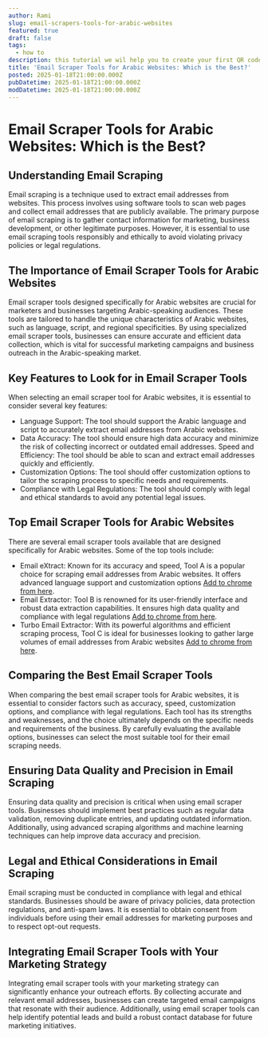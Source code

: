 ```yaml
---
author: Rami
slug: email-scrapers-tools-for-arabic-websites
featured: true
draft: false
tags:
  - how to
description: this tutorial we wil help you to create your first QR code
title: 'Email Scraper Tools for Arabic Websites: Which is the Best?'
posted: 2025-01-18T21:00:00.000Z
pubDatetime: 2025-01-18T21:00:00.000Z
modDatetime: 2025-01-18T21:00:00.000Z
---
```


# Email Scraper Tools for Arabic Websites: Which is the Best?

## Understanding Email Scraping

Email scraping is a technique used to extract email addresses from websites. This process involves using software tools to scan web pages and collect email addresses that are publicly available. The primary purpose of email scraping is to gather contact information for marketing, business development, or other legitimate purposes. However, it is essential to use email scraping tools responsibly and ethically to avoid violating privacy policies or legal regulations.

## The Importance of Email Scraper Tools for Arabic Websites

Email scraper tools designed specifically for Arabic websites are crucial for marketers and businesses targeting Arabic-speaking audiences. These tools are tailored to handle the unique characteristics of Arabic websites, such as language, script, and regional specificities. By using specialized email scraper tools, businesses can ensure accurate and efficient data collection, which is vital for successful marketing campaigns and business outreach in the Arabic-speaking market.

## Key Features to Look for in Email Scraper Tools

When selecting an email scraper tool for Arabic websites, it is essential to consider several key features:

* Language Support: The tool should support the Arabic language and script to accurately extract email addresses from Arabic websites.
* Data Accuracy: The tool should ensure high data accuracy and minimize the risk of collecting incorrect or outdated email addresses.
  Speed and Efficiency: The tool should be able to scan and extract email addresses quickly and efficiently.
* Customization Options: The tool should offer customization options to tailor the scraping process to specific needs and requirements.
* Compliance with Legal Regulations: The tool should comply with legal and ethical standards to avoid any potential legal issues.

## Top Email Scraper Tools for Arabic Websites

There are several email scraper tools available that are designed specifically for Arabic websites. Some of the top tools include:

* Email eXtract: Known for its accuracy and speed, Tool A is a popular choice for scraping email addresses from Arabic websites. It offers advanced language support and customization options [Add to chrome from here](https://chromewebstore.google.com/detail/email-extractor/gdlhhfeobjiibbfocpkckalmelfaoome?authuser=0\&hl=en-GB).
* Email Extractor: Tool B is renowned for its user-friendly interface and robust data extraction capabilities. It ensures high data quality and compliance with legal regulations [Add to chrome from here](https://chromewebstore.google.com/detail/email-extractor/jdianbbpnakhcmfkcckaboohfgnngfcc?hl=en-GB\&authuser=0).
* Turbo Email Extractor: With its powerful algorithms and efficient scraping process, Tool C is ideal for businesses looking to gather large volumes of email addresses from Arabic websites [Add to chrome from here](https://chromewebstore.google.com/detail/turbo-email-extractor/omnbdiakakjaieidemehlfmcpmbgdfga?hl=en-GB\&authuser=0).

## Comparing the Best Email Scraper Tools

When comparing the best email scraper tools for Arabic websites, it is essential to consider factors such as accuracy, speed, customization options, and compliance with legal regulations. Each tool has its strengths and weaknesses, and the choice ultimately depends on the specific needs and requirements of the business. By carefully evaluating the available options, businesses can select the most suitable tool for their email scraping needs.

## Ensuring Data Quality and Precision in Email Scraping

Ensuring data quality and precision is critical when using email scraper tools. Businesses should implement best practices such as regular data validation, removing duplicate entries, and updating outdated information. Additionally, using advanced scraping algorithms and machine learning techniques can help improve data accuracy and precision.

## Legal and Ethical Considerations in Email Scraping

Email scraping must be conducted in compliance with legal and ethical standards. Businesses should be aware of privacy policies, data protection regulations, and anti-spam laws. It is essential to obtain consent from individuals before using their email addresses for marketing purposes and to respect opt-out requests.

## Integrating Email Scraper Tools with Your Marketing Strategy

Integrating email scraper tools with your marketing strategy can significantly enhance your outreach efforts. By collecting accurate and relevant email addresses, businesses can create targeted email campaigns that resonate with their audience. Additionally, using email scraper tools can help identify potential leads and build a robust contact database for future marketing initiatives.
